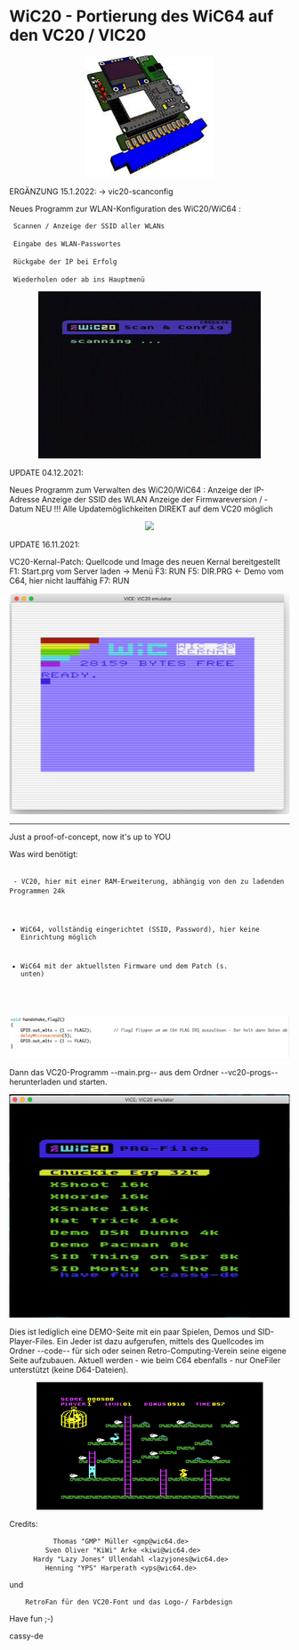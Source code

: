 # WiC20 - Portierung des WiC64 auf den VC20 / VIC20

<p align="center">
  <img src="WiC64.png">
</p>

ERGÄNZUNG 15.1.2022: -> vic20-scanconfig

  Neues Programm zur WLAN-Konfiguration des WiC20/WiC64 :

     Scannen / Anzeige der SSID aller WLANs

     Eingabe des WLAN-Passwortes

     Rückgabe der IP bei Erfolg 

     Wiederholen oder ab ins Hauptmenü


<p align="center">
  <img src="vic20-scanconfig/WiC20-scanconfig.gif">
</p>


UPDATE 04.12.2021:

  Neues Programm zum Verwalten des WiC20/WiC64 :
     Anzeige der IP-Adresse
     Anzeige der SSID des WLAN
     Anzeige der Firmwareversion / -Datum
  NEU !!!
     Alle Updatemöglichkeiten DIREKT auf dem VC20 möglich


<p align="center">
  <img src="WiC20infoupdate.gif">
</p>



UPDATE 16.11.2021:

 VC20-Kernal-Patch: Quellcode und Image des neuen Kernal bereitgestellt
        F1: Start.prg vom Server laden  -> Menü 
        F3: RUN
        F5: DIR.PRG <- Demo vom C64, hier nicht lauffähig
        F7: RUN


<p align="center">
  <img src="WiC20-Kernal.png">
</p>


----------------------------------------------------------------

Just a proof-of-concept, now it's up to YOU

Was wird benötigt:

<code>
 - VC20, hier mit einer RAM-Erweiterung, abhängig von den zu ladenden Programmen 24k

 - WiC64, vollständig eingerichtet (SSID, Password), hier keine Einrichtung möglich

 - WiC64 mit der aktuellsten Firmware und dem Patch (s. unten) 
</code>



<p align="center">
  <img src="patch_fw.png">
</p>


Dann das VC20-Programm --main.prg-- aus dem Ordner --vc20-progs-- herunterladen und starten.

<p align="center">
  <img src="WiC20.png">
</p>

Dies ist lediglich eine DEMO-Seite mit ein paar Spielen, Demos und SID-Player-Files. Ein Jeder ist dazu aufgerufen, mittels des Quellcodes im Ordner --code-- für sich oder seinen Retro-Computing-Verein seine eigene Seite aufzubauen. Aktuell werden - wie beim C64 ebenfalls - nur OneFiler unterstützt (keine D64-Dateien).

<p align="center">
  <img src="ce.png">
</p>
 



Credits:

               Thomas "GMP" Müller <gmp@wic64.de>
             Sven Oliver "KiWi" Arke <kiwi@wic64.de>
          Hardy "Lazy Jones" Ullendahl <lazyjones@wic64.de>
             Henning "YPS" Harperath <yps@wic64.de>
 
 und 

		RetroFan für den VC20-Font und das Logo-/ Farbdesign



Have fun ;-)

cassy-de

